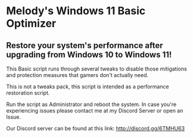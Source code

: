 # Melody's Windows 11 Basic Optimizer
## Restore your system's performance after upgrading from Windows 10 to Windows 11!

This Basic script runs through several tweaks to disable those mitigations and protection measures that gamers don't actually need.

This is not a tweaks pack, this script is intended as a performance restoration script.

Run the script as Administrator and reboot the system. In case you're experiencing issues please contact me at my Discord Server or open an Issue.

Our Discord server can be found at this link: http://discord.gg/6TMHU63
